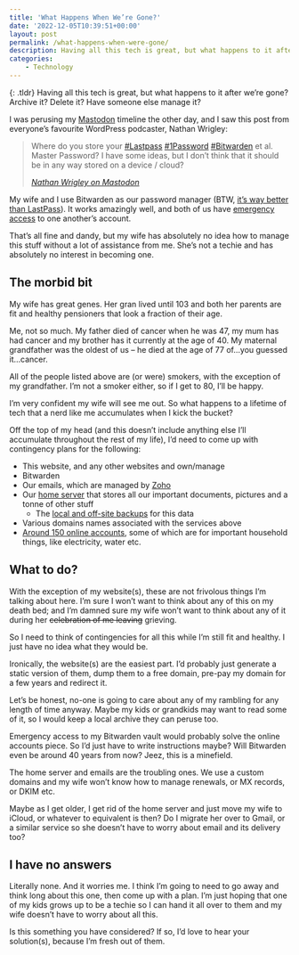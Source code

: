 ```yaml
---
title: 'What Happens When We’re Gone?'
date: '2022-12-05T10:39:51+00:00'
layout: post
permalink: /what-happens-when-were-gone/
description: Having all this tech is great, but what happens to it after we’re gone? Archive it? Delete it? Have someone else manage it?
categories:
    - Technology
---
```

{: .tldr}
Having all this tech is great, but what happens to it after we’re gone? Archive it? Delete it? Have someone else manage it?

I was perusing my [Mastodon](https://joinmastodon.org) timeline the other day, and I saw this post from everyone’s favourite WordPress podcaster, Nathan Wrigley:

> Where do you store your [\#Lastpass](https://fosstodon.org/tags/Lastpass) [\#1Password](https://fosstodon.org/tags/1Password) [\#Bitwarden](https://fosstodon.org/tags/Bitwarden) et al. Master Password? I have some ideas, but I don’t think that it should be in any way stored on a device / cloud?
> 
> <cite>[Nathan Wrigley on Mastodon](https://fosstodon.org/@nathan@wpbuilds.social/109445176768294219)</cite>

My wife and I use Bitwarden as our password manager (BTW, [it’s way better than LastPass](/bitwarden-an-open-source-alternative-to-lastpass/)). It works amazingly well, and both of us have [emergency access](https://bitwarden.com/help/emergency-access/) to one another’s account.

That’s all fine and dandy, but my wife has absolutely no idea how to manage this stuff without a lot of assistance from me. She’s not a techie and has absolutely no interest in becoming one.

## The morbid bit

My wife has great genes. Her gran lived until 103 and both her parents are fit and healthy pensioners that look a fraction of their age.

Me, not so much. My father died of cancer when he was 47, my mum has had cancer and my brother has it currently at the age of 40. My maternal grandfather was the oldest of us – he died at the age of 77 of…you guessed it…cancer.

All of the people listed above are (or were) smokers, with the exception of my grandfather. I’m not a smoker either, so if I get to 80, I’ll be happy.

I’m very confident my wife will see me out. So what happens to a lifetime of tech that a nerd like me accumulates when I kick the bucket?

Off the top of my head (and this doesn’t include anything else I’ll accumulate throughout the rest of my life), I’d need to come up with contingency plans for the following:

- This website, and any other websites and own/manage
- Bitwarden
- Our emails, which are managed by [Zoho](/reasons-why-zoho-mail-is-better-than-gmail/)
- Our [home server](/synology-vs-nextcloud-which-is-better-for-a-home-server/) that stores all our important documents, pictures and a tonne of other stuff 
    - The [local and off-site backups](/how-to-backup-a-synology-to-backblaze-b2/) for this data
- Various domains names associated with the services above
- [Around 150 online accounts](/reviewing-my-password-manager-to-make-me-more-secure/), some of which are for important household things, like electricity, water etc.

## What to do?

With the exception of my website(s), these are not frivolous things I’m talking about here. I’m sure I won’t want to think about any of this on my death bed; and I’m damned sure my wife won’t want to think about any of it during her <s>celebration of me leaving</s> grieving.

So I need to think of contingencies for all this while I’m still fit and healthy. I just have no idea what they would be.

Ironically, the website(s) are the easiest part. I’d probably just generate a static version of them, dump them to a free domain, pre-pay my domain for a few years and redirect it.

Let’s be honest, no-one is going to care about any of my rambling for any length of time anyway. Maybe my kids or grandkids may want to read some of it, so I would keep a local archive they can peruse too.

Emergency access to my Bitwarden vault would probably solve the online accounts piece. So I’d just have to write instructions maybe? Will Bitwarden even be around 40 years from now? Jeez, this is a minefield.

The home server and emails are the troubling ones. We use a custom domains and my wife won’t know how to manage renewals, or MX records, or DKIM etc.

Maybe as I get older, I get rid of the home server and just move my wife to iCloud, or whatever to equivalent is then? Do I migrate her over to Gmail, or a similar service so she doesn’t have to worry about email and its delivery too?

## I have no answers

Literally none. And it worries me. I think I’m going to need to go away and think long about this one, then come up with a plan. I’m just hoping that one of my kids grows up to be a techie so I can hand it all over to them and my wife doesn’t have to worry about all this.

Is this something you have considered? If so, I’d love to hear your solution(s), because I’m fresh out of them.